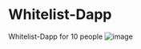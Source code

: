 # Whitelist-Dapp
Whitelist-Dapp for 10 people
![image](https://user-images.githubusercontent.com/66170027/163408342-9ea09b7c-ddb0-4592-8455-8e765876a815.png)
